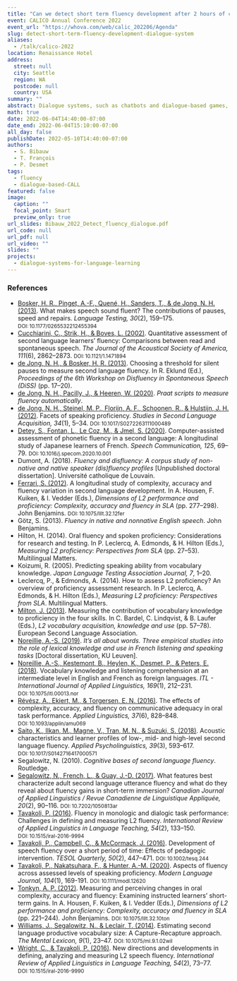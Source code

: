 ```yaml
---
title: "Can we detect short term fluency development after 2 hours of chat with a dialogue system?"
event: CALICO Annual Conference 2022
event_url: "https://whova.com/web/calic_202206/Agenda"
slug: detect-short-term-fluency-development-dialogue-system
aliases:
  - /talk/calico-2022
location: Renaissance Hotel
address:
  street: null
  city: Seattle
  region: WA
  postcode: null
  country: USA
summary: ""
abstract: Dialogue systems, such as chatbots and dialogue-based games, provide an opportunity for safe, meaningful conversational practice to foreign language learners. We evaluated how much the speaking fluency of A1-A2 teenage learners of French (N = 164) was impacted by a very short-term synchronous written practice with a dialogue-based CALL game. Pre-post comparisons of various semi-automatized fluency measures confirm that such precise metrics can detect short-term L2 fluency development. The detected effects are promising, even if the limited time on task, the shortcomings of the instructional design, and the limited transfer of learning from writing to speaking do not allow the effect to significantly outperform the test-retest training effect.
math: true
date: 2022-06-04T14:40:00-07:00
date_end: 2022-06-04T15:10:00-07:00
all_day: false
publishDate: 2022-05-10T14:40:00-07:00
authors:
  - S. Bibauw
  - T. François
  - P. Desmet
tags:
  - fluency
  - dialogue-based-CALL
featured: false
image:
  caption: ""
  focal_point: Smart
  preview_only: true
url_slides: Bibauw_2022_Detect_fluency_dialogue.pdf
url_code: null
url_pdf: null
url_video: ""
slides: ""
projects:
  - dialogue-systems-for-language-learning
---
```


<!-- {{< youtube id=QYj85Szi1pc >}} -->
<!--
**Abstract**

Speaking utterance fluency, as a dimension of L2 performance, is assumed to be correlated to L2 proficiency, and the ability to measure it objectively and precisely is key for testing and research. Many utterance fluency metrics have been proposed, compared, and validated in terms of how well they discriminate or predict proficiency levels, allow to measure short-term L2 development or correlate with perceived fluency (e.g., [Segalowitz et al, 2017](#references); [Tavakoli et al, 2020](#references)). However, the precise operationalization of these fluency measurements is rarely discussed in detail and often diverges among studies ([Dumont, 2018](#references)). While some issues, such as the silent pause threshold, have been studied in more detail ([de Jong & Bosker, 2013](#references)), others, such as pruning, have rarely been discussed in depth.

The present study attempts to (semi-)automatize the testing and the computation of multiple variations of L2 fluency metrics, to compare how well they predict external proficiency estimates, including within a limited proficiency range, and how sensitive they are to very-short-term developmental changes.

We used a computer-delivered oral interview to record 215 young low-intermediate learners of French in a pre- and a posttest separated by 1-3 weeks and, for the experimental group, a short pedagogical intervention based on interactions in a dialogue-based computer-assisted language learning game. The resulting 12’000 audio files were transcribed by automatic speech recognition, manually corrected, and annotated for a series of “disfluencies”. We computed both signal-based (e.g., via [de Jong et al 2020](#references)) and transcription-based fluency metrics, in as many variations as possible in terms of pruning (e.g., do L1-words count? proper nouns? self-talk?) and normalizations (words, syllables, silent pauses…).

We evaluate how well each metric’s variations correlate with external proficiency estimates, including a vocabulary size test, and are able to detect changes in such a short timeframe, and how reliable the fully automated metrics are.

### Methods

![](fluency-metrics-research-design-3.svg)

### Results

#### Automated estimators vs. Manual annotation

Raw metrics | MAE<br><small>(accur.)</small> | RMSE<br><small>(accur.)</small> | R<sup>2</sup><br><small>(consist.)</small> || Cron. α<br><small>(intern. consist.)</small> | $r$<sub>#Syll.-VS</sub><br><small>(pred. power)</small>
---|:--:|:--:|:--:|-|:--:|:--:
**Nb of syllables** <small>(auto count, manual transcript)</small> | _“truth”_ |  |  || .92 | .373
vs. Google ASR transcript <small>(auto count)</small>         | 1.23 | 2.93 | .874 || .91 | .370
vs. Syllable Nuclei Praat script <cite>(de Jong et al.)</cite>| 4.25 | 7.60 | .585 || .88 | .154

#### Pruning

Number of syllables Variant / Pruning | M | SD | Cron. α | $r$<sub>#Syll.-VS</sub> | $r$<sub>SpeechRate-VS</sub>
--|--|:--:|:--:|:--:|:--:
Unpruned <small>(manual transcript)</small>            | 13.4 | 5.44 | .92 | .373 | .579
‘Meant’ pruning: –disfluencies (f.pauses, repet., self-corr., meta)| 12.2 | 5.10 | .92 | **.443** | **.597**
‘Meant’, L2-only pruning: –L1/lingua franca words                  | 12.1 | 5.07 | .93 | **.459** | **.603**
‘Meant’, L2-only, –proper nouns                            | 12.0 | 5.02 | .93 | **.473** | **.609**

#### Best predictors of L2 proficiency

![](corr_VS_syll_run2.png)

##### Semi-auto vs. fully automated composite metrics

Metric | Semi-auto,<br>pruned | Fully auto*,<br>ASR-based count | Fully auto*,<br>signal-based<cite>(deJong)</cite> | Fully auto<br>signal alt.
--|:--:|:--:|:--:|:--:
Length of runs                   | **.628** | .588 | .479
Speech rate                      | **.609** | .585 | .461
Articulation rate                | **.524** | .496 | .392 | .172
Syllable duration<sup>-1</sup>   | **.473** | .283 | **.473** | .106
Number of syllables              | **.473** | .370 | .154
Number of words                  | **.463** | .355 |  —
Silent pausing rate<sup>-1</sup> |      |      | .409 | **.428**
Duration of runs                 |      |      | .338 | **.352**
Speech-time ratio                |      |      | .269 | **.305**


#### Developmental sensitivity

![](interv_effect_metrics.png)
!-->

### References

- [Bosker, H. R., Pinget, A.-F., Quené, H., Sanders, T., & de Jong, N. H. (2013)](https://doi.org/10.1177/0265532212455394). What makes speech sound fluent? The contributions of pauses, speed and repairs. _Language Testing, 30_(2), 159–175. <small>DOI:&#8239;10.1177/0265532212455394</small>
- [Cucchiarini, C., Strik, H., & Boves, L. (2002)](https://doi.org/10.1121/1.1471894). Quantitative assessment of second language learners’ fluency: Comparisons between read and spontaneous speech. _The Journal of the Acoustical Society of America, 111_(6), 2862–2873. <small>DOI:&#8239;10.1121/1.1471894</small>
- [de Jong, N. H., & Bosker, H. R. (2013)](http://hdl.handle.net/11858/00-001M-0000-0015-0FB8-8). Choosing a threshold for silent pauses to measure second language fluency. In R. Eklund (Ed.), _Proceedings of the 6th Workshop on Disfluency in Spontaneous Speech (DiSS)_ (pp. 17–20).
- [de Jong, N. H., Pacilly, J., & Heeren, W. (2020)](https://osf.io/w3r7t/). _Praat scripts to measure fluency automatically_.
- [de Jong, N. H., Steinel, M. P., Florijn, A. F., Schoonen, R., & Hulstijn, J. H. (2012)](https://doi.org/10.1017/S0272263111000489). Facets of speaking proficiency. _Studies in Second Language Acquisition, 34_(1), 5–34. <small>DOI:&#8239;10.1017/S0272263111000489</small>
- [Detey, S., Fontan, L., Le Coz, M., & Jmel, S. (2020)](https://doi.org/10.1016/j.specom.2020.10.001). Computer-assisted assessment of phonetic fluency in a second language: A longitudinal study of Japanese learners of French. _Speech Communication, 125_, 69–79. <small>DOI:&#8239;10.1016/j.specom.2020.10.001</small>
- Dumont, A. (2018). _Fluency and disfluency: A corpus study of non-native and native speaker (dis)fluency profiles_ [Unpublished doctoral dissertation]. Université catholique de Louvain.
- [Ferrari, S. (2012)](https://doi.org/10.1075/lllt.32.12fer). A longitudinal study of complexity, accuracy and fluency variation in second language development. In A. Housen, F. Kuiken, & I. Vedder (Eds.), _Dimensions of L2 performance and proficiency: Complexity, accuracy and fluency in SLA_ (pp. 277–298). John Benjamins. <small>DOI:&#8239;10.1075/lllt.32.12fer</small>
- Götz, S. (2013). _Fluency in native and nonnative English speech_. John Benjamins.
- Hilton, H. (2014). Oral fluency and spoken proficiency: Considerations for research and testing. In P. Leclercq, A. Edmonds, & H. Hilton (Eds.), _Measuring L2 proficiency: Perspectives from SLA_ (pp. 27–53). Multilingual Matters.
- Koizumi, R. (2005). Predicting speaking ability from vocabulary knowledge. _Japan Language Testing Association Journal, 7_, 1–20.
- Leclercq, P., & Edmonds, A. (2014). How to assess L2 proficiency? An overview of proficiency assessment research. In P. Leclercq, A. Edmonds, & H. Hilton (Eds.), _Measuring L2 proficiency: Perspectives from SLA_. Multilingual Matters.
- [Milton, J. (2013)](http://www.eurosla.org/monographs/EM02/EM02tot.pdf#page=57). Measuring the contribution of vocabulary knowledge to proficiency in the four skills. In C. Bardel, C. Lindqvist, & B. Laufer (Eds.), _L2 vocabulary acquisition, knowledge and use_ (pp. 57–78). European Second Language Association.
- [Noreillie, A.-S. (2019)](https://lirias.kuleuven.be/retrieve/538316). _It’s all about words. Three empirical studies into the role of lexical knowledge and use in French listening and speaking tasks_ [Doctoral dissertation, KU Leuven].
- [Noreillie, A.-S., Kestemont, B., Heylen, K., Desmet, P., & Peters, E. (2018)](https://doi.org/10.1075/itl.00013.nor). Vocabulary knowledge and listening comprehension at an intermediate level in English and French as foreign languages. _ITL - International Journal of Applied Linguistics, 169_(1), 212–231. <small>DOI:&#8239;10.1075/itl.00013.nor</small>
- [Révész, A., Ekiert, M., & Torgersen, E. N. (2016)](https://doi.org/10.1093/applin/amu069). The effects of complexity, accuracy, and fluency on communicative adequacy in oral task performance. _Applied Linguistics, 37_(6), 828–848. <small>DOI:&#8239;10.1093/applin/amu069</small>
- [Saito, K., Ilkan, M., Magne, V., Tran, M. N., & Suzuki, S. (2018)](https://doi.org/10.1017/S0142716417000571). Acoustic characteristics and learner profiles of low-, mid- and high-level second language fluency. _Applied Psycholinguistics, 39_(3), 593–617. <small>DOI:&#8239;10.1017/S0142716417000571</small>
- Segalowitz, N. (2010). _Cognitive bases of second language fluency_. Routledge.
- [Segalowitz, N., French, L., & Guay, J.-D. (2017)](https://doi.org/10.7202/1050813ar). What features best characterize adult second language utterance fluency and what do they reveal about fluency gains in short-term immersion? _Canadian Journal of Applied Linguistics / Revue Canadienne de Linguistique Appliquée, 20_(2), 90–116. <small>DOI:&#8239;10.7202/1050813ar</small>
- [Tavakoli, P. (2016)](https://doi.org/10.1515/iral-2016-9994). Fluency in monologic and dialogic task performance: Challenges in defining and measuring L2 fluency. _International Review of Applied Linguistics in Language Teaching, 54_(2), 133–150. <small>DOI:&#8239;10.1515/iral-2016-9994</small>
- [Tavakoli, P., Campbell, C., & McCormack, J. (2016)](https://doi.org/10.1002/tesq.244). Development of speech fluency over a short period of time: Effects of pedagogic intervention. _TESOL Quarterly, 50_(2), 447–471. <small>DOI:&#8239;10.1002/tesq.244</small>
- [Tavakoli, P., Nakatsuhara, F., & Hunter, A.-M. (2020)](https://doi.org/10.1111/modl.12620). Aspects of fluency across assessed levels of speaking proficiency. _Modern Language Journal, 104_(1), 169-191. <small>DOI:&#8239;10.1111/modl.12620</small>
- [Tonkyn, A. P. (2012)](https://doi.org/10.1075/lllt.32.10ton). Measuring and perceiving changes in oral complexity, accuracy and fluency: Examining instructed learners’ short-term gains. In A. Housen, F. Kuiken, & I. Vedder (Eds.), _Dimensions of L2 performance and proficiency: Complexity, accuracy and fluency in SLA_ (pp. 221–244). John Benjamins. <small>DOI:&#8239;10.1075/lllt.32.10ton</small>
- [Williams, J., Segalowitz, N., & Leclair, T. (2014)](https://doi.org/10.1075/ml.9.1.02wil). Estimating second language productive vocabulary size: A Capture-Recapture approach. _The Mental Lexicon, 9_(1), 23–47. <small>DOI:&#8239;10.1075/ml.9.1.02wil</small>
- [Wright, C., & Tavakoli, P. (2016)](https://doi.org/10.1515/iral-2016-9990). New directions and developments in defining, analyzing and measuring L2 speech fluency. _International Review of Applied Linguistics in Language Teaching, 54_(2), 73–77. <small>DOI:&#8239;10.1515/iral-2016-9990</small>
